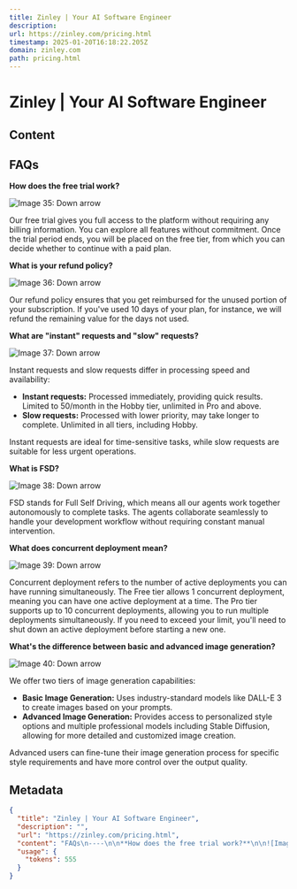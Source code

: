 ```yaml
---
title: Zinley | Your AI Software Engineer
description: 
url: https://zinley.com/pricing.html
timestamp: 2025-01-20T16:18:22.205Z
domain: zinley.com
path: pricing.html
---
```


# Zinley | Your AI Software Engineer



## Content

FAQs
----

**How does the free trial work?**

![Image 35: Down arrow](https://zinley.com/images/down-arrow.png)

Our free trial gives you full access to the platform without requiring any billing information. You can explore all features without commitment. Once the trial period ends, you will be placed on the free tier, from which you can decide whether to continue with a paid plan.

**What is your refund policy?**

![Image 36: Down arrow](https://zinley.com/images/down-arrow.png)

Our refund policy ensures that you get reimbursed for the unused portion of your subscription. If you've used 10 days of your plan, for instance, we will refund the remaining value for the days not used.

**What are "instant" requests and "slow" requests?**

![Image 37: Down arrow](https://zinley.com/images/down-arrow.png)

Instant requests and slow requests differ in processing speed and availability:

*   **Instant requests:** Processed immediately, providing quick results. Limited to 50/month in the Hobby tier, unlimited in Pro and above.
*   **Slow requests:** Processed with lower priority, may take longer to complete. Unlimited in all tiers, including Hobby.

Instant requests are ideal for time-sensitive tasks, while slow requests are suitable for less urgent operations.

**What is FSD?**

![Image 38: Down arrow](https://zinley.com/images/down-arrow.png)

FSD stands for Full Self Driving, which means all our agents work together autonomously to complete tasks. The agents collaborate seamlessly to handle your development workflow without requiring constant manual intervention.

**What does concurrent deployment mean?**

![Image 39: Down arrow](https://zinley.com/images/down-arrow.png)

Concurrent deployment refers to the number of active deployments you can have running simultaneously. The Free tier allows 1 concurrent deployment, meaning you can have one active deployment at a time. The Pro tier supports up to 10 concurrent deployments, allowing you to run multiple deployments simultaneously. If you need to exceed your limit, you'll need to shut down an active deployment before starting a new one.

**What's the difference between basic and advanced image generation?**

![Image 40: Down arrow](https://zinley.com/images/down-arrow.png)

We offer two tiers of image generation capabilities:

*   **Basic Image Generation:** Uses industry-standard models like DALL-E 3 to create images based on your prompts.
*   **Advanced Image Generation:** Provides access to personalized style options and multiple professional models including Stable Diffusion, allowing for more detailed and customized image creation.

Advanced users can fine-tune their image generation process for specific style requirements and have more control over the output quality.

## Metadata

```json
{
  "title": "Zinley | Your AI Software Engineer",
  "description": "",
  "url": "https://zinley.com/pricing.html",
  "content": "FAQs\n----\n\n**How does the free trial work?**\n\n![Image 35: Down arrow](https://zinley.com/images/down-arrow.png)\n\nOur free trial gives you full access to the platform without requiring any billing information. You can explore all features without commitment. Once the trial period ends, you will be placed on the free tier, from which you can decide whether to continue with a paid plan.\n\n**What is your refund policy?**\n\n![Image 36: Down arrow](https://zinley.com/images/down-arrow.png)\n\nOur refund policy ensures that you get reimbursed for the unused portion of your subscription. If you've used 10 days of your plan, for instance, we will refund the remaining value for the days not used.\n\n**What are \"instant\" requests and \"slow\" requests?**\n\n![Image 37: Down arrow](https://zinley.com/images/down-arrow.png)\n\nInstant requests and slow requests differ in processing speed and availability:\n\n*   **Instant requests:** Processed immediately, providing quick results. Limited to 50/month in the Hobby tier, unlimited in Pro and above.\n*   **Slow requests:** Processed with lower priority, may take longer to complete. Unlimited in all tiers, including Hobby.\n\nInstant requests are ideal for time-sensitive tasks, while slow requests are suitable for less urgent operations.\n\n**What is FSD?**\n\n![Image 38: Down arrow](https://zinley.com/images/down-arrow.png)\n\nFSD stands for Full Self Driving, which means all our agents work together autonomously to complete tasks. The agents collaborate seamlessly to handle your development workflow without requiring constant manual intervention.\n\n**What does concurrent deployment mean?**\n\n![Image 39: Down arrow](https://zinley.com/images/down-arrow.png)\n\nConcurrent deployment refers to the number of active deployments you can have running simultaneously. The Free tier allows 1 concurrent deployment, meaning you can have one active deployment at a time. The Pro tier supports up to 10 concurrent deployments, allowing you to run multiple deployments simultaneously. If you need to exceed your limit, you'll need to shut down an active deployment before starting a new one.\n\n**What's the difference between basic and advanced image generation?**\n\n![Image 40: Down arrow](https://zinley.com/images/down-arrow.png)\n\nWe offer two tiers of image generation capabilities:\n\n*   **Basic Image Generation:** Uses industry-standard models like DALL-E 3 to create images based on your prompts.\n*   **Advanced Image Generation:** Provides access to personalized style options and multiple professional models including Stable Diffusion, allowing for more detailed and customized image creation.\n\nAdvanced users can fine-tune their image generation process for specific style requirements and have more control over the output quality.",
  "usage": {
    "tokens": 555
  }
}
```

